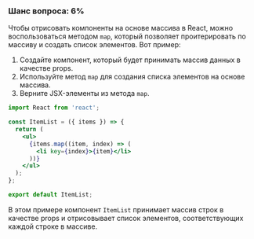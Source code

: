 ### Шанс вопроса: 6%

Чтобы отрисовать компоненты на основе массива в React, можно воспользоваться методом `map`, который позволяет проитерировать по массиву и создать список элементов. Вот пример:

1. Создайте компонент, который будет принимать массив данных в качестве props.
2. Используйте метод `map` для создания списка элементов на основе массива.
3. Верните JSX-элементы из метода `map`.

```jsx
import React from 'react';

const ItemList = ({ items }) => {
  return (
    <ul>
      {items.map((item, index) => (
        <li key={index}>{item}</li>
      ))}
    </ul>
  );
};

export default ItemList;
```

В этом примере компонент `ItemList` принимает массив строк в качестве props и отрисовывает список элементов, соответствующих каждой строке в массиве.